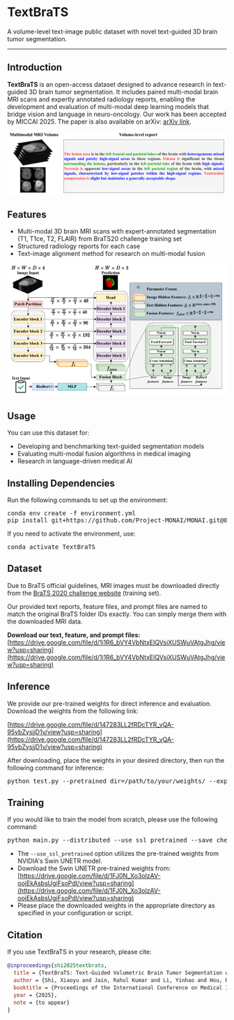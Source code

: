 # TextBraTS

A volume-level text-image public dataset with novel text-guided 3D brain tumor segmentation.

---

## Introduction

**TextBraTS** is an open-access dataset designed to advance research in text-guided 3D brain tumor segmentation. It includes paired multi-modal brain MRI scans and expertly annotated radiology reports, enabling the development and evaluation of multi-modal deep learning models that bridge vision and language in neuro-oncology. Our work has been accepted by MICCAI 2025. The paper is also available on arXiv: [arXiv link](https://arxiv.org/abs/你的arxiv编号).

![TextBraTS Overview](assets/datasample.PNG)

## Features

- Multi-modal 3D brain MRI scans with expert-annotated segmentation (T1, T1ce, T2, FLAIR) from BraTS20 challenge training set
- Structured radiology reports for each case
- Text-image alignment method for research on multi-modal fusion

![TextBraTS Overview](assets/overview.PNG)

## Usage

You can use this dataset for:
- Developing and benchmarking text-guided segmentation models
- Evaluating multi-modal fusion algorithms in medical imaging
- Research in language-driven medical AI

## Installing Dependencies
Run the following commands to set up the environment:
<pre>conda env create -f environment.yml 
pip install git+https://github.com/Project-MONAI/MONAI.git@07de215c </pre>
If you need to activate the environment, use:
<pre>conda activate TextBraTS </pre>

## Dataset

Due to BraTS official guidelines, MRI images must be downloaded directly from the [BraTS 2020 challenge website](https://www.med.upenn.edu/cbica/brats2020/data.html) (training set).

Our provided text reports, feature files, and prompt files are named to match the original BraTS folder IDs exactly. You can simply merge them with the downloaded MRI data.

**Download our text, feature, and prompt files:**  
[https://drive.google.com/file/d/1i1R6_bVY4VbNtxEIQVsiXUSWuVAtgJhg/view?usp=sharing](https://drive.google.com/file/d/1i1R6_bVY4VbNtxEIQVsiXUSWuVAtgJhg/view?usp=sharing)

## Inference

We provide our pre-trained weights for direct inference and evaluation.  
Download the weights from the following link:

[https://drive.google.com/file/d/147283LL2fRDcTYR_vQA-95vbZysjjD1v/view?usp=sharing](https://drive.google.com/file/d/147283LL2fRDcTYR_vQA-95vbZysjjD1v/view?usp=sharing)

After downloading, place the weights in your desired directory, then run the following command for inference:

<pre>python test.py --pretrained_dir=/path/to/your/weights/ --exp_name=TextBraTS</pre>

## Training

If you would like to train the model from scratch, please use the following command:

<pre>python main.py --distributed --use_ssl_pretrained --save_checkpoint --logdir=TextBraTS</pre>

- The `--use_ssl_pretrained` option utilizes the pre-trained weights from NVIDIA's Swin UNETR model.
- Download the Swin UNETR pre-trained weights from:  
  [https://drive.google.com/file/d/1FJ0N_Xo3olzAV-oojEkAsbsUgiFsoPdl/view?usp=sharing](https://drive.google.com/file/d/1FJ0N_Xo3olzAV-oojEkAsbsUgiFsoPdl/view?usp=sharing)
- Please place the downloaded weights in the appropriate directory as specified in your configuration or script.


## Citation

If you use TextBraTS in your research, please cite:

```bibtex
@inproceedings{shi2025textbrats,
  title = {TextBraTS: Text-Guided Volumetric Brain Tumor Segmentation with Innovative Dataset Development and Fusion Module Exploration},
  author = {Shi, Xiaoyu and Jain, Rahul Kumar and Li, Yinhao and Hou, Ruibo and Cheng, Jingliang and Bai, Jie and Zhao, Guohua and Lin, Lanfen and Xu, Rui and Chen, Yen-wei},
  booktitle = {Proceedings of the International Conference on Medical Image Computing and Computer Assisted Intervention (MICCAI)},
  year = {2025},
  note = {to appear}
}
